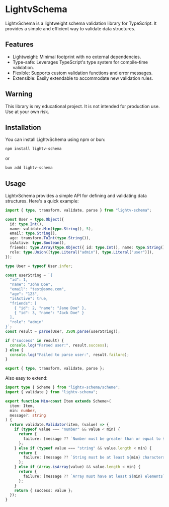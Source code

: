 # LightvSchema

LightvSchema is a lightweight schema validation library for TypeScript. It provides a simple and efficient way to validate data structures.

## Features

- Lightweight: Minimal footprint with no external dependencies.
- Type-safe: Leverages TypeScript's type system for compile-time validation.
- Flexible: Supports custom validation functions and error messages.
- Extensible: Easily extendable to accommodate new validation rules.

## Warning

This library is my educational project. It is not intended for production use. Use at your own risk.

## Installation

You can install LightvSchema using npm or bun:

```bash
npm install lightv-schema
```

or

```bash
bun add lightv-schema
```

## Usage

LightvSchema provides a simple API for defining and validating data structures. Here's a quick example:

```typescript
import { type, transform, validate, parse } from "lightv-schema";

const User = type.Object({
  id: type.Int(),
  name: validate.Min(type.String(), 5),
  email: type.String(),
  age: transform.ToInt(type.String()),
  isActive: type.Boolean(),
  friends: type.Array(type.Object({ id: type.Int(), name: type.String() })),
  role: type.Union([type.Literal("admin"), type.Literal("user")]),
});

type User = typeof User.infer;

const userString = `{
  "id": 1,
  "name": "John Doe",
  "email": "test@some.com",
  "age": "123",
  "isActive": true,
  "friends": [
    { "id": 2, "name": "Jane Doe" },
    { "id": 3, "name": "Jack Doe" }
  ],
  "role": "admin"
}`;
const result = parse(User, JSON.parse(userString));

if ("success" in result) {
  console.log("Parsed user:", result.success);
} else {
  console.log("Failed to parse user:", result.failure);
}

export { type, transform, validate, parse };
```

Also easy to extend:

```typescript
import type { Scheme } from "lightv-schema/scheme";
import { validate } from "lightv-schema";

export function Min<const Item extends Scheme>(
  item: Item,
  min: number,
  message?: string
) {
  return validate.Validator(item, (value) => {
    if (typeof value === "number" && value < min) {
      return {
        failure: [message ?? `Number must be greater than or equal to ${min}`],
      };
    } else if (typeof value === "string" && value.length < min) {
      return {
        failure: [message ?? `String must be at least ${min} characters long`],
      };
    } else if (Array.isArray(value) && value.length < min) {
      return {
        failure: [message ?? `Array must have at least ${min} elements`],
      };
    }
    return { success: value };
  });
}
```
